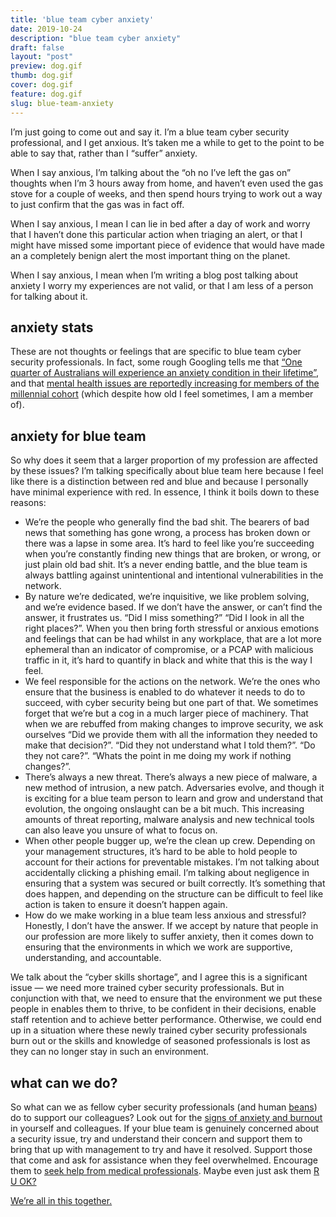 ```yaml
---
title: 'blue team cyber anxiety'
date: 2019-10-24
description: "blue team cyber anxiety"
draft: false
layout: "post"
preview: dog.gif
thumb: dog.gif
cover: dog.gif
feature: dog.gif
slug: blue-team-anxiety
---
```


I’m just going to come out and say it. I’m a blue team cyber security professional, and I get anxious. It’s taken me a while to get to the point to be able to say that, rather than I “suffer” anxiety.

When I say anxious, I’m talking about the “oh no I’ve left the gas on” thoughts when I’m 3 hours away from home, and haven’t even used the gas stove for a couple of weeks, and then spend hours trying to work out a way to just confirm that the gas was in fact off.

When I say anxious, I mean I can lie in bed after a day of work and worry that I haven’t done this particular action when triaging an alert, or that I might have missed some important piece of evidence that would have made an a completely benign alert the most important thing on the planet.

When I say anxious, I mean when I’m writing a blog post talking about anxiety I worry my experiences are not valid, or that I am less of a person for talking about it.

## anxiety stats
These are not thoughts or feelings that are specific to blue team cyber security professionals. In fact, some rough Googling tells me that [“One quarter of Australians will experience an anxiety condition in their lifetime”](https://www.beyondblue.org.au/media/statistics), and that [mental health issues are reportedly increasing for members of the millennial cohort](https://www.businessinsider.com/millennials-mental-health-burnout-lonely-depressed-money-stress/?r=AU&IR=T) (which despite how old I feel sometimes, I am a member of).

## anxiety for blue team
So why does it seem that a larger proportion of my profession are affected by these issues? I’m talking specifically about blue team here because I feel like there is a distinction between red and blue and because I personally have minimal experience with red. In essence, I think it boils down to these reasons:

- We’re the people who generally find the bad shit. The bearers of bad news that something has gone wrong, a process has broken down or there was a lapse in some area. It’s hard to feel like you’re succeeding when you’re constantly finding new things that are broken, or wrong, or just plain old bad shit. It’s a never ending battle, and the blue team is always battling against unintentional and intentional vulnerabilities in the network.
- By nature we’re dedicated, we’re inquisitive, we like problem solving, and we’re evidence based. If we don’t have the answer, or can’t find the answer, it frustrates us. “Did I miss something?” “Did I look in all the right places?”. When you then bring forth stressful or anxious emotions and feelings that can be had whilst in any workplace, that are a lot more ephemeral than an indicator of compromise, or a PCAP with malicious traffic in it, it’s hard to quantify in black and white that this is the way I feel.
- We feel responsible for the actions on the network. We’re the ones who ensure that the business is enabled to do whatever it needs to do to succeed, with cyber security being but one part of that. We sometimes forget that we’re but a cog in a much larger piece of machinery. That when we are rebuffed from making changes to improve security, we ask ourselves “Did we provide them with all the information they needed to make that decision?”. “Did they not understand what I told them?”. “Do they not care?”. “Whats the point in me doing my work if nothing changes?”.
- There’s always a new threat. There’s always a new piece of malware, a new method of intrusion, a new patch. Adversaries evolve, and though it is exciting for a blue team person to learn and grow and understand that evolution, the ongoing onslaught can be a bit much. This increasing amounts of threat reporting, malware analysis and new technical tools can also leave you unsure of what to focus on.
- When other people bugger up, we’re the clean up crew. Depending on your management structures, it’s hard to be able to hold people to account for their actions for preventable mistakes. I’m not talking about accidentally clicking a phishing email. I’m talking about negligence in ensuring that a system was secured or built correctly. It’s something that does happen, and depending on the structure can be difficult to feel like action is taken to ensure it doesn’t happen again.
- How do we make working in a blue team less anxious and stressful? Honestly, I don’t have the answer. If we accept by nature that people in our profession are more likely to suffer anxiety, then it comes down to ensuring that the environments in which we work are supportive, understanding, and accountable.

We talk about the “cyber skills shortage”, and I agree this is a significant issue — we need more trained cyber security professionals. But in conjunction with that, we need to ensure that the environment we put these people in enables them to thrive, to be confident in their decisions, enable staff retention and to achieve better performance. Otherwise, we could end up in a situation where these newly trained cyber security professionals burn out or the skills and knowledge of seasoned professionals is lost as they can no longer stay in such an environment.

## what can we do?
So what can we as fellow cyber security professionals (and human [beans](https://www.youtube.com/watch?v=gp9xu9qdQqc)) do to support our colleagues? Look out for the [signs of anxiety and burnout](https://www.beyondblue.org.au/the-facts/anxiety/signs-and-symptoms) in yourself and colleagues. If your blue team is genuinely concerned about a security issue, try and understand their concern and support them to bring that up with management to try and have it resolved. Support those that come and ask for assistance when they feel overwhelmed. Encourage them to [seek help from medical professionals](https://www.beyondblue.org.au/get-support/who-can-assist). Maybe even just ask them [R U OK?](https://www.ruok.org.au/how-to-ask)

[We’re all in this together.](https://www.youtube.com/watch?v=gbrbUfYSt0E)